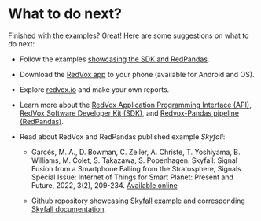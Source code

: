 # What to do next?

Finished with the examples? Great! Here are some suggestions on what to do next:

- Follow the examples [showcasing the SDK and RedPandas](https://redvoxinc.github.io/redvox-examples/).

- Download the [RedVox app](https://www.redvoxsound.com/) to your phone (available for Android and OS).

- Explore [redvox.io](https://redvox.io/#/home) and make your own reports.

- Learn more about the [RedVox Application Programming Interface (API)](https://github.com/RedVoxInc/redvox-api-1000), 
[RedVox Software Developer Kit (SDK)](https://github.com/RedVoxInc/redvox-python-sdk), and 
[Redvox-Pandas pipeline (RedPandas)](https://github.com/RedVoxInc/redpandas).

- Read about RedVox and RedPandas published example _Skyfall_:

    - Garcés, M. A., D. Bowman, C. Zeiler, A. Christe, T. Yoshiyama, B. Williams, M. Colet, S. Takazawa, S. Popenhagen. 
  Skyfall: Signal Fusion from a Smartphone Falling from the Stratosphere, Signals Special Issue: Internet of Things for Smart Planet: Present and Future, 2022, 3(2), 209-234. 
  [Available online](https://doi.org/10.3390/signals3020014)

    - Github repository showcasing [Skyfall example](https://github.com/RedVoxInc/Skyfall) and corresponding [Skyfall documentation](https://redvoxinc.github.io/Skyfall/).